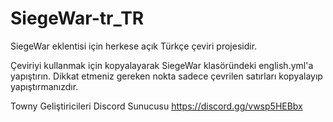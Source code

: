 # SiegeWar-tr_TR
SiegeWar eklentisi için herkese açık Türkçe çeviri projesidir.

Çeviriyi kullanmak için kopyalayarak SiegeWar klasöründeki english.yml'a yapıştırın.
Dikkat etmeniz gereken nokta sadece çevrilen satırları kopyalayıp yapıştırmanızdır.

Towny Geliştiricileri Discord Sunucusu
https://discord.gg/vwsp5HEBbx
